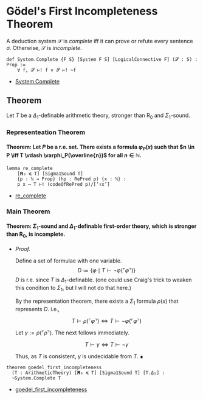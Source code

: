 # Gödel's First Incompleteness Theorem

A deduction system $\mathcal{S}$ is _complete_ iff it can prove or refute every sentence $\sigma$.
Otherwise, $\mathcal{S}$ is _incomplete_.

```lean
def System.Complete {F S} [System F S] [LogicalConnective F] (𝓢 : S) : Prop :=
    ∀ f, 𝓢 ⊢! f ∨ 𝓢 ⊢! ~f
```
- [System.Complete](https://formalizedformallogic.github.io/Incompleteness/docs/Logic/Logic/System.html#LO.System.Complete)

## Theorem

Let $T$ be a $\Delta_1$-definable arithmetic theory, stronger than $\mathsf{R}_0$ and $\Sigma_1$-sound.

### Representeation Theorem

#### Theorem: Let $P$ be a r.e. set. There exists a formula $\varphi_P(x)$ such that $n \in P \iff T \vdash \varphi_P(\overline{n})$ for all $n \in \mathbb{N}$.

```lean
lemma re_complete
    [𝐑₀ ≼ T] [Sigma1Sound T]
    {p : ℕ → Prop} (hp : RePred p) {x : ℕ} :
    p x ↔ T ⊢! (codeOfRePred p)/[‘↑x’] 
```
- [re_complete](https://formalizedformallogic.github.io/Foundation/doc/Foundation/FirstOrder/R0/Representation.html#LO.FirstOrder.Arithmetic.re_complete)

### Main Theorem

#### Theorem: $\Sigma_1$-sound and $\Delta_1$-definable first-order theory, which is stronger than $\mathsf{R_0}$, is incomplete.

- _Proof._

  Define a set of formulae with one variable.
  $$ D \coloneqq \{\varphi \mid T \vdash \lnot \varphi({\ulcorner \varphi \urcorner}) \} $$
    $D$ is r.e. since $T$ is $\Delta_1$-definable. (one could use Craig's trick to weaken this condition to $\Sigma_1$, but I will not do that here.)
  
  By the representation theorem, there exists a $\Sigma_1$ formula $\rho(x)$ that represents $D$. i.e.,
  
  $$ T \vdash \rho({\ulcorner \varphi \urcorner}) \iff T \vdash \lnot \varphi({\ulcorner \varphi \urcorner})$$
  
  Let $\gamma := \rho({\ulcorner \rho \urcorner})$. The next follows immediately.
  
  $$ T \vdash \gamma \iff T \vdash \lnot \gamma $$
  
  Thus, as $T$ is consistent, $\gamma$ is undecidable from $T$. ∎

```lean
theorem goedel_first_incompleteness
  (T : ArithmeticTheory) [𝐑₀ ≼ T] [Sigma1Sound T] [T.Δ₁] :
  ¬System.Complete T
```
- [goedel_first_incompleteness](https://formalizedformallogic.github.io/Foundation/doc/Foundation/FirstOrder/Incompleteness/First.html#LO.R0.goedel_first_incompleteness)